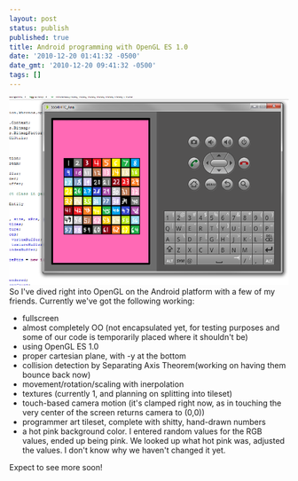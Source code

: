 ```yaml
---
layout: post
status: publish
published: true
title: Android programming with OpenGL ES 1.0
date: '2010-12-20 01:41:32 -0500'
date_gmt: '2010-12-20 09:41:32 -0500'
tags: []
---
```


![Android Emulator][1]
So I've dived right into OpenGL on the Android platform with a few of my friends. Currently we've got the following working:

 - fullscreen
 - almost completely OO (not encapsulated yet, for testing purposes and some of our code is temporarily placed where it shouldn't be)
 - using OpenGL ES 1.0
 - proper cartesian plane, with -y at the bottom
 - collision detection by Separating Axis Theorem(working on having them bounce back now)
 - movement/rotation/scaling with inerpolation
 - textures (currently 1, and planning on splitting into tileset)
 - touch-based camera motion (it's clamped right now, as in touching the very center of the screen returns camera to (0,0))
 - programmer art tileset, complete with shitty, hand-drawn numbers
 - a hot pink background color. I entered random values for the RGB values, ended up being pink. We looked up what hot pink was, adjusted the values. I don't know why we haven't changed it yet.

Expect to see more soon!

[1]: /img/blog/2010/12/workingtextures.png "Showing off textures"
